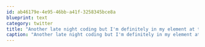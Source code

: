 ```yaml
---
id: ab46179e-4e95-46bb-a41f-3258345bce8a
blueprint: text
category: twitter
title: "Another late night coding but I'm definitely in my element at this hour.  0 distractions."
caption: "Another late night coding but I'm definitely in my element at this hour.  0 distractions."
---
```

